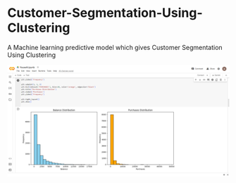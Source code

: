 # Customer-Segmentation-Using-Clustering
A Machine learning predictive model which gives Customer Segmentation Using Clustering

![Alt text](https://github.com/aryan7701/Customer-Segmentation-Using-Clustering/blob/main/Project_image-2.png)
